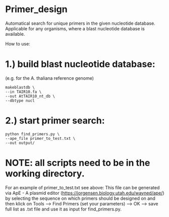 # Primer_design
Automatical search for unique primers in the given nucleotide database. 
Applicable for any organisms, where a blast nucleotide database is available.

How to use:

# 1.) build blast nucleotide database:
(e.g. for the A. thaliana reference genome)
```
makeblastdb \
--in TAIR10.fa \
--out AtTAIR10_nt_db \
--dbtype nucl
```
# 2.) start primer search:
```
python find_primers.py \
--ape_file primer_to_test.txt \
--out output/
```
# NOTE: all scripts need to be in the working directory. 
For an example of primer_to_test.txt see above: This file can be generated via ApE - A plasmid editor (https://jorgensen.biology.utah.edu/wayned/ape/) by selecting the sequence on which primers should be designed on and then klick on Tools --> Find Primers (set your parameters) --> OK --> save full list as .txt file and use it as input for find_primers.py.
